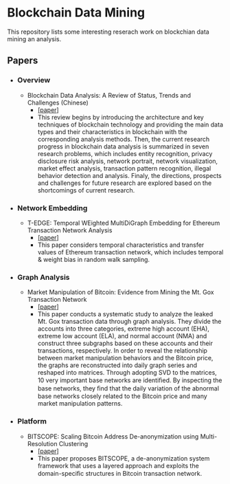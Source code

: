 # Blockchain Data Mining

This repository lists some interesting reserach work on blockchian data mining an analysis.

## Papers

* ### Overview
  * Blockchain Data Analysis: A Review of Status, Trends and Challenges (Chinese)
    * [[paper]](http://crad.ict.ac.cn/CN/abstract/abstract3762.shtml)
    * This review begins by introducing the architecture and key techniques of blockchain technology and providing the main data types and their characteristics in blockchain with the corresponding analysis methods. Then, the current research progress in blockchain data analysis is summarized in seven research problems, which includes entity recognition, privacy disclosure risk analysis, network portrait, network visualization, market effect analysis, transaction pattern recognition, illegal behavior detection and analysis. Finaly, the directions, prospects and challenges for future research are explored based on the shortcomings of current research.
  

* ### Network Embedding
  * T-EDGE: Temporal WEighted MultiDiGraph Embedding for Ethereum Transaction Network Analysis
    * [[paper]](https://arxiv.org/abs/1905.08038)  
    * This paper considers temporal characteristics and transfer values of Ethereum transaction network, which includes temporal & weight bias in random walk sampling.
    
* ### Graph Analysis
  * Market Manipulation of Bitcoin: Evidence from Mining the Mt. Gox Transaction Network
    * [[paper]](https://arxiv.org/abs/1902.01941)
    * This paper conducts a systematic study to analyze the leaked Mt. Gox transaction data through graph analysis. They divide the accounts into three categories, extreme high account (EHA), extreme low account (ELA), and normal account (NMA) and  construct three subgraphs based on these accounts and their transactions, respectively. In order to reveal the relationship between market manipulation behaviors and the Bitcoin price, the graphs are reconstructed into daily graph series and reshaped into matrices. Through adopting SVD to the matrices, 10 very important base networks are identiﬁed. By inspecting the base networks, they ﬁnd that the daily variation of the abnormal base networks closely related to the Bitcoin price and many market manipulation patterns.

* ### Platform
  * BITSCOPE: Scaling Bitcoin Address De-anonymization using Multi-Resolution Clustering
    * [[paper]](https://izgzhen.github.io/bitscope-public/paper.pdf)
    * This paper proposes BITSCOPE, a de-anonymization system framework that uses a layered approach and exploits the domain-speciﬁc structures in Bitcoin transaction network.
